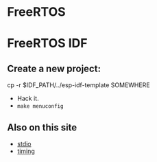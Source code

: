 # FreeRTOS
# FreeRTOS IDF

## Create a new project:
cp -r $IDF_PATH/../esp-idf-template SOMEWHERE
* Hack it.
* `make menuconfig`

## Also on this site

* [stdio](stdio.md)
* [timing](timing.md)
